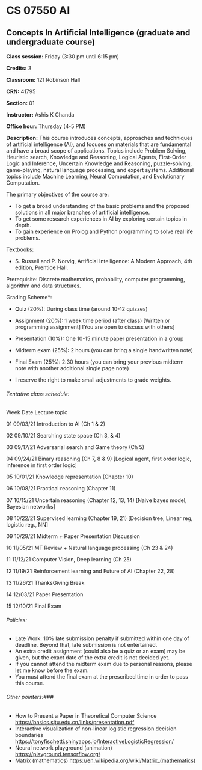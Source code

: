 # CS 07550 AI
## Concepts In Artificial Intelligence (graduate and undergraduate course)

**Class session:** Friday (3:30 pm until 6:15 pm)

**Credits:** 	     3

**Classroom:**	   121 Robinson Hall

**CRN:**		       41795	

**Section:**       01


**Instructor:**   Ashis K Chanda

**Office hour:**	Thursday (4-5 PM)

**Description:**
This course introduces concepts, approaches and techniques of artificial intelligence (AI), and focuses on materials that are fundamental and have a broad scope of applications. Topics include Problem Solving, Heuristic search, Knowledge and Reasoning, Logical Agents, First-Order Logic and Inference, Uncertain Knowledge and Reasoning, puzzle-solving, game-playing, natural language processing, and expert systems. Additional topics include Machine Learning, Neural Computation, and Evolutionary Computation.

The primary objectives of the course are:
 * To get a broad understanding of the basic problems and the proposed solutions in all major branches of artificial intelligence.
 * To get some research experiences in AI by exploring certain topics in depth.
 * To gain experience on Prolog and Python programming to solve real life problems. 

Textbooks:
 * S. Russell and P. Norvig, Artificial Intelligence: A Modern Approach, 4th edition, Prentice Hall.

Prerequisite:
Discrete mathematics, probability, computer programming, algorithm and data structures.


Grading Scheme*:
 * Quiz (20%): During class time (around 10-12 quizzes)
 * Assignment (20%): 1 week time period (after class) [Written or programming assignment] [You are open to discuss with others]
 * Presentation (10%): One 10-15 minute paper presentation in a group
 * Midterm exam (25%): 2 hours (you can bring a single handwritten note)
 * Final Exam (25%):  2:30 hours (you can bring your previous midterm note with another additional single page note)

* I reserve the right to make small adjustments to grade weights.

###### Tentative class schedule:
Week Date   Lecture topic

01 09/03/21 Introduction to AI (Ch 1 & 2)

02 09/10/21 Searching state space (Ch 3, & 4)

03 09/17/21 Adversarial search and Game theory (Ch 5)

04 09/24/21 Binary reasoning (Ch 7, 8 & 9) [Logical agent, first order logic, inference in first order logic]

05 10/01/21 Knowledge representation (Chapter 10)

06 10/08/21 Practical reasoning (Chapter 11)

07 10/15/21 Uncertain reasoning (Chapter 12, 13, 14) [Naive bayes model, Bayesian networks]

08 10/22/21 Supervised learning (Chapter 19, 21) [Decision tree, Linear reg, logistic reg., NN]

09 10/29/21 Midterm + Paper Presentation Discussion

10 11/05/21 MT Review + Natural language processing (Ch 23 & 24)

11 11/12/21 Computer Vision, Deep learning (Ch 25)

12 11/19/21 Reinforcement learning and Future of AI (Chapter 22, 28)

13 11/26/21 ThanksGiving Break

14 12/03/21 Paper Presentation

15 12/10/21 Final Exam

###### Policies:
 * Late Work: 10% late submission penalty if submitted within one day of deadline. Beyond that, late submission is not entertained.
 * An extra credit assignment (could also be a quiz or an exam) may be given, but the exact date of the extra credit is not decided yet.
 * If you cannot attend the midterm exam due to personal reasons, please let me know before the exam.
 * You must attend the final exam at the prescribed time in order to pass this course.

###### Other pointers:###
 * How to Present a Paper in Theoretical Computer Science
https://basics.sjtu.edu.cn/links/presentation.pdf 
 * Interactive visualization of non-linear logistic regression decision boundaries
https://tonyfischetti.shinyapps.io/InteractiveLogisticRegression/
 * Neural network playground (animation)
https://playground.tensorflow.org/
 * Matrix (mathematics) 
https://en.wikipedia.org/wiki/Matrix_(mathematics)



